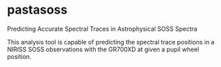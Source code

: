 # pastasoss

Predicting Accurate Spectral Traces in Astrophysical SOSS Spectra

This analysis tool is capable of predicting the spectral trace positions in a NIRISS SOSS observations with the GR700XD at given a pupil wheel position. 